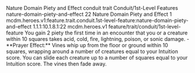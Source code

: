 <ability>
  <name>Nature Domain Piety and Effect</name>
  <metadata>
    <class>conduit</class>
    <feature_type>trait</feature_type>
    <file_dpath>Conduit/1st-Level Features</file_dpath>
    <item_id>nature-domain-piety-and-effect</item_id>
    <item_index>22</item_index>
    <item_name>Nature Domain Piety and Effect</item_name>
    <level>1</level>
    <scc>mcdm.heroes.v1:feature.trait.conduit.1st-level-feature:nature-domain-piety-and-effect</scc>
    <scdc>1.1.1:10.1.8.1:22</scdc>
    <source>mcdm.heroes.v1</source>
    <type>feature/trait/conduit/1st-level-feature</type>
  </metadata>
  <effects>
    <effect type="mundane" name="Piety">You gain 2 piety the first time in an encounter that you or a creature within 10 squares takes acid, cold, fire, lightning, poison, or sonic damage.
- **Prayer Effect:** Vines whip up from the floor or ground within 10 squares, wrapping around a number of creatures equal to your Intuition score. You can slide each creature up to a number of squares equal to your Intuition score. The vines then fade away.</effect>
  </effects>
</ability>
